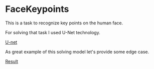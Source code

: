 # FaceKeypoints

This is a task to recognize key points on the human face.

For solving that task I used U-Net technology.

[U-net](U-net.png)

As great example of this solving model let's provide some edge case.

[Result](results.PNG)